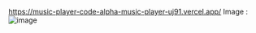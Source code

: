 https://music-player-code-alpha-music-player-uj91.vercel.app/
Image : ![image](https://github.com/user-attachments/assets/b88dc393-3fde-41a2-8dd0-f9d889f89335)
